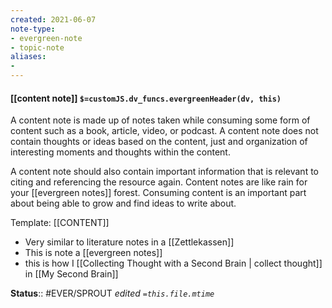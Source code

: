 ```yaml
---
created: 2021-06-07
note-type: 
- evergreen-note
- topic-note
aliases:
- 
---
```

 
#### [[content note]] `$=customJS.dv_funcs.evergreenHeader(dv, this)`

A content note is made up of notes taken while consuming some form of content such as a book, article, video, or podcast. A content note does not contain thoughts or ideas based on the content, just and organization of interesting moments and thoughts within the content.

A content note should also contain important information that is relevant to citing and referencing the resource again. Content notes are like rain for your [[evergreen notes]] forest. Consuming content is an important part about being able to grow and find ideas to write about. 

Template: [[CONTENT]]

- Very similar to literature notes in a [[Zettlekassen]]
- This is note a [[evergreen notes]]
- this is how I [[Collecting Thought with a Second Brain | collect thought]] in [[My Second Brain]]

**Status**:: #EVER/SPROUT 
*edited `=this.file.mtime`*

